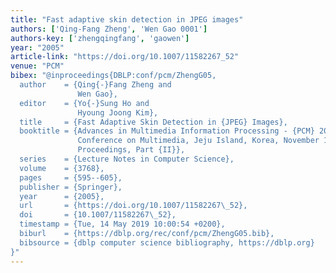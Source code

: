 ```yaml
---
title: "Fast adaptive skin detection in JPEG images"
authors: ['Qing-Fang Zheng', 'Wen Gao 0001']
authors-key: ['zhengqingfang', 'gaowen']
year: "2005"
article-link: "https://doi.org/10.1007/11582267_52"
venue: "PCM"
bibex: "@inproceedings{DBLP:conf/pcm/ZhengG05,
  author    = {Qing{-}Fang Zheng and
               Wen Gao},
  editor    = {Yo{-}Sung Ho and
               Hyoung Joong Kim},
  title     = {Fast Adaptive Skin Detection in {JPEG} Images},
  booktitle = {Advances in Multimedia Information Processing - {PCM} 2005, 6th Pacific-Rim
               Conference on Multimedia, Jeju Island, Korea, November 13-16, 2005,
               Proceedings, Part {II}},
  series    = {Lecture Notes in Computer Science},
  volume    = {3768},
  pages     = {595--605},
  publisher = {Springer},
  year      = {2005},
  url       = {https://doi.org/10.1007/11582267\_52},
  doi       = {10.1007/11582267\_52},
  timestamp = {Tue, 14 May 2019 10:00:54 +0200},
  biburl    = {https://dblp.org/rec/conf/pcm/ZhengG05.bib},
  bibsource = {dblp computer science bibliography, https://dblp.org}
}"
---
```

